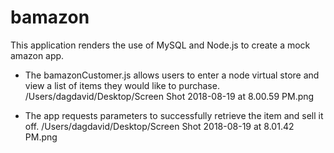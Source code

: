 # bamazon

This application renders the use of MySQL and Node.js to create a mock amazon app. 
- The bamazonCustomer.js allows users to enter a node virtual store and view a list of items they would like to purchase. 
/Users/dagdavid/Desktop/Screen Shot 2018-08-19 at 8.00.59 PM.png

- The app requests parameters to successfully retrieve the item and sell it off. 
/Users/dagdavid/Desktop/Screen Shot 2018-08-19 at 8.01.42 PM.png
